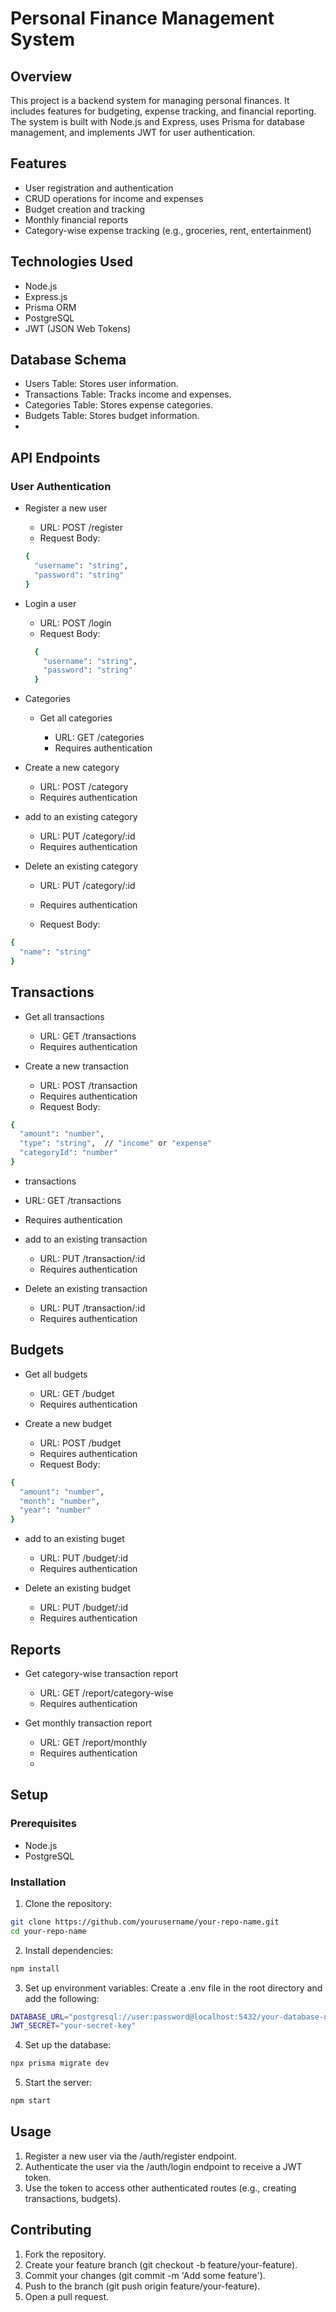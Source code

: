 # Personal Finance Management System

## Overview
This project is a backend system for managing personal finances. It includes features for budgeting, expense tracking, and financial reporting. The system is built with Node.js and Express, uses Prisma for database management, and implements JWT for user authentication.

## Features
- User registration and authentication
- CRUD operations for income and expenses
- Budget creation and tracking
- Monthly financial reports
- Category-wise expense tracking (e.g., groceries, rent, entertainment)

## Technologies Used
- Node.js
- Express.js
- Prisma ORM
- PostgreSQL
- JWT (JSON Web Tokens)

## Database Schema
- Users Table: Stores user information.
- Transactions Table: Tracks income and expenses.
- Categories Table: Stores expense categories.
- Budgets Table: Stores budget information.
- 
## API Endpoints
### User Authentication
- Register a new user

  - URL: POST /register
  - Request Body:
  ```bash
  {
    "username": "string",
    "password": "string"
  }
  ```

- Login a user

  - URL: POST /login
  - Request Body:
  ```bash
    {
      "username": "string",
      "password": "string"
    }
  ```
- Categories
  - Get all categories

    - URL: GET /categories
    - Requires authentication
- Create a new category

  - URL: POST /category
  - Requires authentication
 
- add to an existing category

  - URL: PUT /category/:id
  - Requires authentication

- Delete an existing category

  - URL: PUT /category/:id
  - Requires authentication
     
  - Request Body:
```bash
{
  "name": "string"
}
```
## Transactions
 - Get all transactions

    - URL: GET /transactions
    - Requires authentication
- Create a new transaction

  - URL: POST /transaction
  - Requires authentication
  - Request Body:
```bash
{
  "amount": "number",
  "type": "string",  // "income" or "expense"
  "categoryId": "number"
}
```
-  transactions
  -  URL: GET /transactions
  -  Requires authentication

- add to an existing transaction

  - URL: PUT /transaction/:id
  - Requires authentication

- Delete an existing transaction

  - URL: PUT /transaction/:id
  - Requires authentication

## Budgets
- Get all budgets

  - URL: GET /budget
  - Requires authentication
- Create a new budget

  - URL: POST /budget
  - Requires authentication
  - Request Body:
```bash
{
  "amount": "number",
  "month": "number",
  "year": "number"
}
```
- add to an existing buget

  - URL: PUT /budget/:id
  - Requires authentication

- Delete an existing budget

  - URL: PUT /budget/:id
  - Requires authentication

## Reports
- Get category-wise transaction report
  - URL: GET /report/category-wise
  - Requires authentication
 
- Get monthly transaction report
    - URL: GET /report/monthly
    - Requires authentication
    - 
## Setup
### Prerequisites
- Node.js
- PostgreSQL
### Installation
1. Clone the repository:

```bash
git clone https://github.com/yourusername/your-repo-name.git
cd your-repo-name
```
2. Install dependencies:

```bash
npm install
```
3. Set up environment variables:
Create a .env file in the root directory and add the following:

``` bash
DATABASE_URL="postgresql://user:password@localhost:5432/your-database-name"
JWT_SECRET="your-secret-key"
```
4. Set up the database:

```bash
npx prisma migrate dev
```
5. Start the server:

```bash
npm start
```
## Usage
1. Register a new user via the /auth/register endpoint.
2. Authenticate the user via the /auth/login endpoint to receive a JWT token.
3. Use the token to access other authenticated routes (e.g., creating transactions, budgets).
## Contributing
1. Fork the repository.
2. Create your feature branch (git checkout -b feature/your-feature).
3. Commit your changes (git commit -m 'Add some feature').
4. Push to the branch (git push origin feature/your-feature).
5. Open a pull request.
